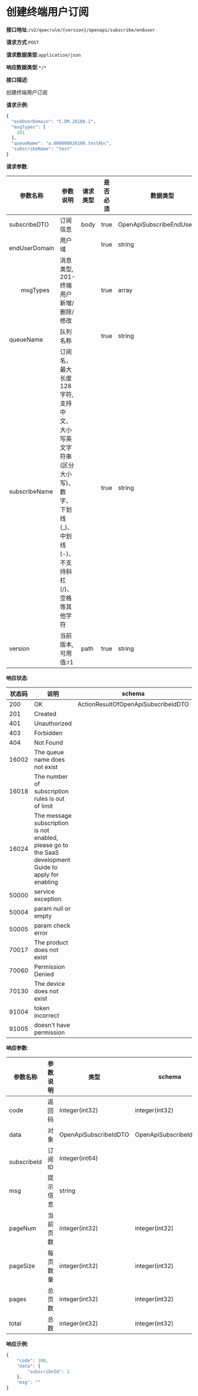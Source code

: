 # 创建终端用户订阅


**接口地址**:`/v2/quecrule/{version}/openapi/subscribe/enduser`


**请求方式**:`POST`


**请求数据类型**:`application/json`


**响应数据类型**:`*/*`


**接口描述**:<p>创建终端用户订阅</p>



**请求示例**:


```javascript
{
  "endUserDomain": "C.DM.26106.1",
  "msgTypes": [
    201
  ],
  "queueName": "a.000000026106.testAbc",
  "subscribeName": "test"
}
```


**请求参数**:


| 参数名称                  | 参数说明                                                     | 请求类型 | 是否必须 | 数据类型                   | schema                     |
| ------------------------- | ------------------------------------------------------------ | -------- | -------- | -------------------------- | -------------------------- |
| subscribeDTO              | 订阅信息                                                     | body     | true     | OpenApiSubscribeEndUserDTO | OpenApiSubscribeEndUserDTO |
| &emsp;&emsp;endUserDomain | 用户域                                                       |          | true     | string                     |                            |
| &emsp;&emsp;msgTypes      | 消息类型, 201-终端用户新增/删除/修改                         |          | true     | array                      | integer                    |
| &emsp;&emsp;queueName     | 队列名称                                                     |          | true     | string                     |                            |
| &emsp;&emsp;subscribeName | 订阅名，最大长度128字符, 支持中文、大小写英文字符串(区分大小写)、数字、下划线(_)、中划线(-)、不支持斜杠(/)、空格等其他字符 |          | true     | string                     |                            |
| version                   | 当前版本,可用值:r1                                           | path     | true     | string                     |                            |


**响应状态**:


| 状态码 | 说明                                                         | schema                              |
| ------ | ------------------------------------------------------------ | ----------------------------------- |
| 200    | OK                                                           | ActionResultOfOpenApiSubscribeIdDTO |
| 201    | Created                                                      |                                     |
| 401    | Unauthorized                                                 |                                     |
| 403    | Forbidden                                                    |                                     |
| 404    | Not Found                                                    |                                     |
| 16002  | The queue name does not exist                                |                                     |
| 16018  | The number of subscription rules is out of limit             |                                     |
| 16024  | The message subscription is not enabled, please go to the SaaS development Guide to apply for enabling |                                     |
| 50000  | service exception                                            |                                     |
| 50004  | param null or empty                                          |                                     |
| 50005  | param check error                                            |                                     |
| 70017  | The product does not exist                                   |                                     |
| 70060  | Permission Denied                                            |                                     |
| 70130  | The device does not exist                                    |                                     |
| 91004  | token incorrect                                              |                                     |
| 91005  | doesn't have permission                                      |                                     |


**响应参数**:


| 参数名称                | 参数说明 | 类型                  | schema                |
| ----------------------- | -------- | --------------------- | --------------------- |
| code                    | 返回码   | integer(int32)        | integer(int32)        |
| data                    | 对象     | OpenApiSubscribeIdDTO | OpenApiSubscribeIdDTO |
| &emsp;&emsp;subscribeId | 订阅ID   | integer(int64)        |                       |
| msg                     | 提示信息 | string                |                       |
| pageNum                 | 当前页数 | integer(int32)        | integer(int32)        |
| pageSize                | 每页数量 | integer(int32)        | integer(int32)        |
| pages                   | 总页数   | integer(int32)        | integer(int32)        |
| total                   | 总数     | integer(int32)        | integer(int32)        |


**响应示例**:
```javascript
{
	"code": 200,
	"data": {
		"subscribeId": 1
	},
	"msg": ""
}
```
